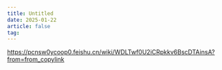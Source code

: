 ```yaml
---
title: Untitled
date: 2025-01-22
article: false
tag:
---
```



https://pcnsw0ycoop0.feishu.cn/wiki/WDLTwf0U2iCRpkkv6BscDTAinsA?from=from_copylink

